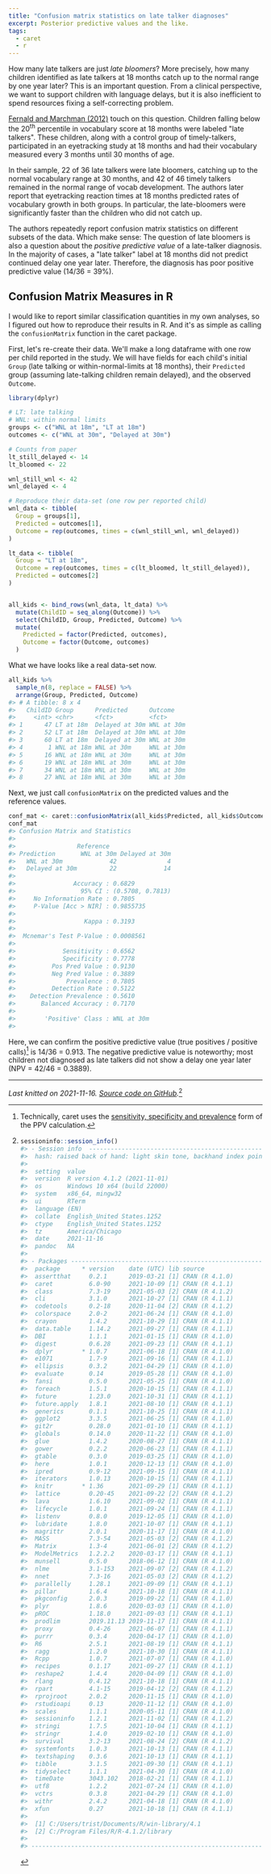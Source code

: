```yaml
---
title: "Confusion matrix statistics on late talker diagnoses"
excerpt: Posterior predictive values and the like.
tags:
  - caret
  - r
---
```


How many late talkers are just _late bloomers_? More precisely, how many
children identified as late talkers at 18 months catch up to the normal range
by one year later? This is an important question. From a clinical perspective,
we want to support children with language delays, but it is also inefficient to
spend resources fixing a self-correcting problem.

[Fernald and Marchman (2012)](https://www.ncbi.nlm.nih.gov/pmc/articles/PMC3266972/) 
touch on this question. Children falling below the 20<sup>th</sup> percentile in
vocabulary score at 18 months were labeled "late talkers". These children, along
with a control group of timely-talkers, participated in an eyetracking study at
18 months and had their vocabulary measured every 3 months until 30 months of
age.

In their sample, 22 of 36 late talkers were late bloomers, catching up to the
normal vocabulary range at 30 months, and 42 of 46 timely talkers remained in
the normal range of vocab development. The authors later report that eyetracking
reaction times at 18 months predicted rates of vocabulary growth in both groups.
In particular, the late-bloomers were significantly faster than the children who
did not catch up.

The authors repeatedly report confusion matrix statistics on different subsets
of the data. Which make sense: The question of late bloomers is also a question
about the _positive predictive value_ of a late-talker diagnosis. In the
majority of cases, a "late talker" label at 18 months did not predict continued
delay one year later. Therefore, the diagnosis has poor positive predictive
value (14/36 = 39%).

## Confusion Matrix Measures in R

I would like to report similar classification quantities in my own analyses, so
I figured out how to reproduce their results in R. And it's as simple as calling
the `confusionMatrix` function in the caret package. 

First, let's re-create their data. We'll make a long dataframe with one row
per child reported in the study. We will have fields for each child's initial
`Group` (late talking or within-normal-limits at 18 months), their `Predicted`
group (assuming late-talking children remain delayed), and the observed
`Outcome`.


```r
library(dplyr)

# LT: late talking
# WNL: within normal limits
groups <- c("WNL at 18m", "LT at 18m")
outcomes <- c("WNL at 30m", "Delayed at 30m")

# Counts from paper
lt_still_delayed <- 14
lt_bloomed <- 22

wnl_still_wnl <- 42
wnl_delayed <- 4

# Reproduce their data-set (one row per reported child)
wnl_data <- tibble(
  Group = groups[1],
  Predicted = outcomes[1],
  Outcome = rep(outcomes, times = c(wnl_still_wnl, wnl_delayed))
)

lt_data <- tibble(
  Group = "LT at 18m",
  Outcome = rep(outcomes, times = c(lt_bloomed, lt_still_delayed)),
  Predicted = outcomes[2]
)


all_kids <- bind_rows(wnl_data, lt_data) %>%
  mutate(ChildID = seq_along(Outcome)) %>% 
  select(ChildID, Group, Predicted, Outcome) %>% 
  mutate(
    Predicted = factor(Predicted, outcomes),
    Outcome = factor(Outcome, outcomes)
  )
```

What we have looks like a real data-set now.




```r
all_kids %>% 
  sample_n(8, replace = FALSE) %>% 
  arrange(Group, Predicted, Outcome)
#> # A tibble: 8 x 4
#>   ChildID Group      Predicted      Outcome   
#>     <int> <chr>      <fct>          <fct>     
#> 1      47 LT at 18m  Delayed at 30m WNL at 30m
#> 2      52 LT at 18m  Delayed at 30m WNL at 30m
#> 3      60 LT at 18m  Delayed at 30m WNL at 30m
#> 4       1 WNL at 18m WNL at 30m     WNL at 30m
#> 5      16 WNL at 18m WNL at 30m     WNL at 30m
#> 6      19 WNL at 18m WNL at 30m     WNL at 30m
#> 7      34 WNL at 18m WNL at 30m     WNL at 30m
#> 8      27 WNL at 18m WNL at 30m     WNL at 30m
```

Next, we just call `confusionMatrix` on the predicted values and the reference
values.


```r
conf_mat <- caret::confusionMatrix(all_kids$Predicted, all_kids$Outcome)
conf_mat
#> Confusion Matrix and Statistics
#> 
#>                 Reference
#> Prediction       WNL at 30m Delayed at 30m
#>   WNL at 30m             42              4
#>   Delayed at 30m         22             14
#>                                           
#>                Accuracy : 0.6829          
#>                  95% CI : (0.5708, 0.7813)
#>     No Information Rate : 0.7805          
#>     P-Value [Acc > NIR] : 0.9855735       
#>                                           
#>                   Kappa : 0.3193          
#>                                           
#>  Mcnemar's Test P-Value : 0.0008561       
#>                                           
#>             Sensitivity : 0.6562          
#>             Specificity : 0.7778          
#>          Pos Pred Value : 0.9130          
#>          Neg Pred Value : 0.3889          
#>              Prevalence : 0.7805          
#>          Detection Rate : 0.5122          
#>    Detection Prevalence : 0.5610          
#>       Balanced Accuracy : 0.7170          
#>                                           
#>        'Positive' Class : WNL at 30m      
#> 
```



Here, we can confirm the positive predictive value (true positives / positive
calls)[^PPV] is 14/36 = 0.913. The negative predictive value is noteworthy;
most children not diagnosed as late talkers did not show a delay one year later
(NPV = 42/46 = 0.3889).





***

*Last knitted on 2021-11-16. [Source code on
GitHub](https://github.com/tjmahr/tjmahr.github.io/blob/master/_R/2015-10-06-confusion-matrix-late-talkers.Rmd).*[^si] 

[^si]: 
    
    ```r
    sessioninfo::session_info()
    #> - Session info  --------------------------------------------------------------
    #>  hash: raised back of hand: light skin tone, backhand index pointing up: medium-light skin tone, dna
    #> 
    #>  setting  value
    #>  version  R version 4.1.2 (2021-11-01)
    #>  os       Windows 10 x64 (build 22000)
    #>  system   x86_64, mingw32
    #>  ui       RTerm
    #>  language (EN)
    #>  collate  English_United States.1252
    #>  ctype    English_United States.1252
    #>  tz       America/Chicago
    #>  date     2021-11-16
    #>  pandoc   NA
    #> 
    #> - Packages -------------------------------------------------------------------
    #>  package      * version    date (UTC) lib source
    #>  assertthat     0.2.1      2019-03-21 [1] CRAN (R 4.1.0)
    #>  caret          6.0-90     2021-10-09 [1] CRAN (R 4.1.1)
    #>  class          7.3-19     2021-05-03 [2] CRAN (R 4.1.2)
    #>  cli            3.1.0      2021-10-27 [1] CRAN (R 4.1.1)
    #>  codetools      0.2-18     2020-11-04 [2] CRAN (R 4.1.2)
    #>  colorspace     2.0-2      2021-06-24 [1] CRAN (R 4.1.0)
    #>  crayon         1.4.2      2021-10-29 [1] CRAN (R 4.1.1)
    #>  data.table     1.14.2     2021-09-27 [1] CRAN (R 4.1.1)
    #>  DBI            1.1.1      2021-01-15 [1] CRAN (R 4.1.0)
    #>  digest         0.6.28     2021-09-23 [1] CRAN (R 4.1.1)
    #>  dplyr        * 1.0.7      2021-06-18 [1] CRAN (R 4.1.0)
    #>  e1071          1.7-9      2021-09-16 [1] CRAN (R 4.1.1)
    #>  ellipsis       0.3.2      2021-04-29 [1] CRAN (R 4.1.0)
    #>  evaluate       0.14       2019-05-28 [1] CRAN (R 4.1.0)
    #>  fansi          0.5.0      2021-05-25 [1] CRAN (R 4.1.0)
    #>  foreach        1.5.1      2020-10-15 [1] CRAN (R 4.1.1)
    #>  future         1.23.0     2021-10-31 [1] CRAN (R 4.1.1)
    #>  future.apply   1.8.1      2021-08-10 [1] CRAN (R 4.1.1)
    #>  generics       0.1.1      2021-10-25 [1] CRAN (R 4.1.1)
    #>  ggplot2        3.3.5      2021-06-25 [1] CRAN (R 4.1.0)
    #>  git2r          0.28.0     2021-01-10 [1] CRAN (R 4.1.1)
    #>  globals        0.14.0     2020-11-22 [1] CRAN (R 4.1.0)
    #>  glue           1.4.2      2020-08-27 [1] CRAN (R 4.1.1)
    #>  gower          0.2.2      2020-06-23 [1] CRAN (R 4.1.1)
    #>  gtable         0.3.0      2019-03-25 [1] CRAN (R 4.1.0)
    #>  here           1.0.1      2020-12-13 [1] CRAN (R 4.1.0)
    #>  ipred          0.9-12     2021-09-15 [1] CRAN (R 4.1.1)
    #>  iterators      1.0.13     2020-10-15 [1] CRAN (R 4.1.1)
    #>  knitr        * 1.36       2021-09-29 [1] CRAN (R 4.1.1)
    #>  lattice        0.20-45    2021-09-22 [2] CRAN (R 4.1.2)
    #>  lava           1.6.10     2021-09-02 [1] CRAN (R 4.1.1)
    #>  lifecycle      1.0.1      2021-09-24 [1] CRAN (R 4.1.1)
    #>  listenv        0.8.0      2019-12-05 [1] CRAN (R 4.1.0)
    #>  lubridate      1.8.0      2021-10-07 [1] CRAN (R 4.1.1)
    #>  magrittr       2.0.1      2020-11-17 [1] CRAN (R 4.1.0)
    #>  MASS           7.3-54     2021-05-03 [2] CRAN (R 4.1.2)
    #>  Matrix         1.3-4      2021-06-01 [2] CRAN (R 4.1.2)
    #>  ModelMetrics   1.2.2.2    2020-03-17 [1] CRAN (R 4.1.1)
    #>  munsell        0.5.0      2018-06-12 [1] CRAN (R 4.1.0)
    #>  nlme           3.1-153    2021-09-07 [2] CRAN (R 4.1.2)
    #>  nnet           7.3-16     2021-05-03 [2] CRAN (R 4.1.2)
    #>  parallelly     1.28.1     2021-09-09 [1] CRAN (R 4.1.1)
    #>  pillar         1.6.4      2021-10-18 [1] CRAN (R 4.1.1)
    #>  pkgconfig      2.0.3      2019-09-22 [1] CRAN (R 4.1.0)
    #>  plyr           1.8.6      2020-03-03 [1] CRAN (R 4.1.0)
    #>  pROC           1.18.0     2021-09-03 [1] CRAN (R 4.1.1)
    #>  prodlim        2019.11.13 2019-11-17 [1] CRAN (R 4.1.1)
    #>  proxy          0.4-26     2021-06-07 [1] CRAN (R 4.1.1)
    #>  purrr          0.3.4      2020-04-17 [1] CRAN (R 4.1.0)
    #>  R6             2.5.1      2021-08-19 [1] CRAN (R 4.1.1)
    #>  ragg           1.2.0      2021-10-30 [1] CRAN (R 4.1.1)
    #>  Rcpp           1.0.7      2021-07-07 [1] CRAN (R 4.1.0)
    #>  recipes        0.1.17     2021-09-27 [1] CRAN (R 4.1.1)
    #>  reshape2       1.4.4      2020-04-09 [1] CRAN (R 4.1.0)
    #>  rlang          0.4.12     2021-10-18 [1] CRAN (R 4.1.1)
    #>  rpart          4.1-15     2019-04-12 [2] CRAN (R 4.1.2)
    #>  rprojroot      2.0.2      2020-11-15 [1] CRAN (R 4.1.0)
    #>  rstudioapi     0.13       2020-11-12 [1] CRAN (R 4.1.0)
    #>  scales         1.1.1      2020-05-11 [1] CRAN (R 4.1.0)
    #>  sessioninfo    1.2.1      2021-11-02 [1] CRAN (R 4.1.2)
    #>  stringi        1.7.5      2021-10-04 [1] CRAN (R 4.1.1)
    #>  stringr        1.4.0      2019-02-10 [1] CRAN (R 4.1.0)
    #>  survival       3.2-13     2021-08-24 [2] CRAN (R 4.1.2)
    #>  systemfonts    1.0.3      2021-10-13 [1] CRAN (R 4.1.1)
    #>  textshaping    0.3.6      2021-10-13 [1] CRAN (R 4.1.1)
    #>  tibble         3.1.5      2021-09-30 [1] CRAN (R 4.1.1)
    #>  tidyselect     1.1.1      2021-04-30 [1] CRAN (R 4.1.0)
    #>  timeDate       3043.102   2018-02-21 [1] CRAN (R 4.1.1)
    #>  utf8           1.2.2      2021-07-24 [1] CRAN (R 4.1.0)
    #>  vctrs          0.3.8      2021-04-29 [1] CRAN (R 4.1.0)
    #>  withr          2.4.2      2021-04-18 [1] CRAN (R 4.1.0)
    #>  xfun           0.27       2021-10-18 [1] CRAN (R 4.1.1)
    #> 
    #>  [1] C:/Users/trist/Documents/R/win-library/4.1
    #>  [2] C:/Program Files/R/R-4.1.2/library
    #> 
    #> ------------------------------------------------------------------------------
    ```

[^PPV]: Technically, caret uses the [sensitivity, specificity and prevalence](https://en.wikipedia.org/wiki/Positive_and_negative_predictive_values) form of the PPV calculation.
